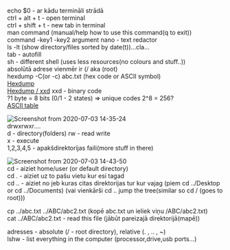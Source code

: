 echo $0 - ar kādu termināli strādā  
ctrl + alt + t - open terminal      
ctrl + shift + t - new tab in terminal  
man command (manual/help how to use this command(q to exit))   
command -key1 -key2 argument
nano - text redactor    
ls -lt (show directory/files sorted by date(t))...cla...      
tab - autofill            
sh - different shell (uses less resources(no colours and stuff..))      
absolūtā adrese vienmēr ir (/ aka (root)  
hexdump -C(or -c) abc.txt  (hex code or ASCII symbol)   
[Hexdump](http://manpages.ubuntu.com/manpages/xenial/en/man1/hexdump.1.html)  
[Hexdump / xxd](http://manpages.ubuntu.com/manpages/trusty/man1/xxd.1.html)
xxd - binary code   
?1 byte = 8 bits (0/1 - 2 states) => unique codes 2^8 = 256?    
[ASCII table](http://www.ecowin.org/ascii.htm)   


![Screenshot from 2020-07-03 14-35-24](https://user-images.githubusercontent.com/58115541/86465573-95f78180-bd3a-11ea-83ec-36650731cc8d.png)    
drwxrwxr....        
d - directory(folders)
rw - read write     
x - execute     
1,2,3,4,5 - apakšdirektorijas faili(more stuff in there)    

![Screenshot from 2020-07-03 14-43-50](https://user-images.githubusercontent.com/58115541/86466089-b1af5780-bd3b-11ea-8f33-27f9b5c111c8.png)        
cd - aiziet home/user (or default directory)    
cd . - aiziet uz to pašu vietu kur esi tagad        
cd .. - aiziet no jeb kuras citas direktorijas tur kur vajag (piem cd ../Desktop or cd ../Documents)  (vai vienkārši cd .. jump the tree(similar so cd / (goes to root)))   
  
cp ../abc.txt ../ABC/abc2.txt (kopē abc.txt un ieliek viņu /ABC/abc2.txt)   
cat ../ABC/abc2.txt - read this file (jābūt pareizajā direktorijā(mapē))         

adresses - absolute (/ - root directory), relative (. , .. , ~)   
lshw - list everything in the computer (processor,drive,usb ports...)   


